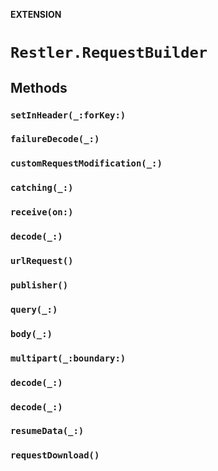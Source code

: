**EXTENSION**

# `Restler.RequestBuilder`

## Methods
### `setInHeader(_:forKey:)`

### `failureDecode(_:)`

### `customRequestModification(_:)`

### `catching(_:)`

### `receive(on:)`

### `decode(_:)`

### `urlRequest()`

### `publisher()`

### `query(_:)`

### `body(_:)`

### `multipart(_:boundary:)`

### `decode(_:)`

### `decode(_:)`

### `resumeData(_:)`

### `requestDownload()`
